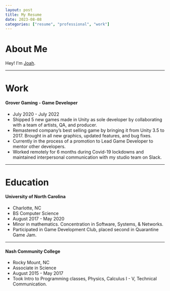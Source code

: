 ```yaml
---
layout: post
title: My Resume
date: 2023-08-08
categories: ["resume", "professional", "work"]
---
```


# About Me
Hey! I'm <a href="#" data-toggle="tooltip" data-original-title="{{site.data.author.pronunciation}}">Joah</a>.

---

# Work
#### Grover Gaming - Game Developer
- July 2020 - July 2022
- Shipped 5 new games made in Unity as sole developer by collaborating with a team of artists, QA, and producer.
- Remastered company’s best selling game by bringing it from Unity 3.5 to 2017. Brought in all new graphics, updated features, and bug fixes.
- Currently in the process of a promotion to Lead Game Developer to mentor other developers.
- Worked remotely for 6 months during Covid-19 lockdowns and maintained interpersonal communication with my studio team on Slack.

---

# Education
#### University of North Carolina
- Charlotte, NC
- BS Computer Science
- August 2017 - May 2020
- Minor in mathematics. Concentration in Software, Systems, & Networks.
- Participated in Game Development Club, placed second in Quarantine Game Jam.

---

#### Nash Community College
- Rocky Mount, NC
- Associate in Science
- August 2015 - May 2017
- Took Intro to Programming classes, Physics, Calculus I - V, Technical Communication.